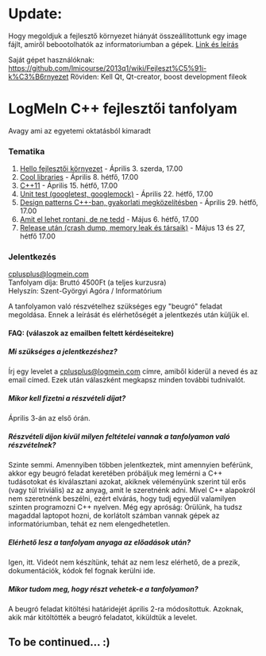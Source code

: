 Update:
======

Hogy megoldjuk a fejlesztő környezet hiányát összeállítottunk egy image fájlt, amiről bebootolhatók az informatoriumban a gépek.
[Link és leírás](https://github.com/lmicourse/2013q1/wiki/LMI-Course-Live-Ubuntu)

Saját gépet használóknak:
https://github.com/lmicourse/2013q1/wiki/Fejleszt%C5%91i-k%C3%B6rnyezet
Röviden: Kell Qt, Qt-creator, boost development fileok

LogMeIn C++ fejlesztői tanfolyam
======
Avagy ami az egyetemi oktatásból kimaradt

### Tematika ###

1. [Hello fejlesztői környezet](https://github.com/lmicourse/2013q1/wiki/Hello-dev-environment) - Április 3. szerda, 17.00
2. [Cool libraries](https://github.com/lmicourse/2013q1/wiki/Cool-libraries) - Április 8. hétfő, 17.00
3. [C++11](https://github.com/lmicourse/2013q1/wiki/C--11) - Április 15. hétfő, 17.00
4. [Unit test (googletest, googlemock)](https://github.com/lmicourse/2013q1/wiki/Unit-tests) - Április 22. hétfő, 17.00
5. [Design patterns C++-ban, gyakorlati megközelítésben](https://github.com/lmicourse/2013q1/wiki/Design-patterns) - Április 29. hétfő, 17.00
6. [Amit el lehet rontani, de ne tedd](https://github.com/lmicourse/2013q1/wiki/Anti-patterns) - Május 6. hétfő, 17.00
7. [Release után (crash dump, memory leak és társaik)](https://github.com/lmicourse/2013q1/wiki/After-release) - Május 13 és 27, hétfő 17.00

### Jelentkezés ###
cplusplus@logmein.com  
Tanfolyam díja: Bruttó 4500Ft (a teljes kurzusra)  
Helyszín: Szent-Györgyi Agóra / Informatórium

A tanfolyamon való részvételhez szükséges egy "beugró" feladat megoldása. Ennek a leírását és elérhetőségét a jelentkezés után küljük el.

#### FAQ: (válaszok az emailben feltett kérdéseitekre) ####
##### Mi szükséges a jelentkezéshez? #####
Írj egy levelet a cplusplus@logmein.com címre, amiből kiderül a neved és az email címed. Ezek után válaszként megkapsz minden 
további tudnivalót.

##### Mikor kell fizetni a részvételi díjat? #####
Április 3-án az első órán.

##### Részvételi díjon kívül milyen feltételei vannak a tanfolyamon való részvételnek? #####
Szinte semmi. Amennyiben többen jelentkeztek, mint amennyien beférünk, akkor egy beugró feladat keretében próbáljuk meg lemérni a C++ 
tudásotokat és kiválasztani azokat, akiknek véleményünk szerint túl erős (vagy túl triviális) az az anyag, amit le szeretnénk adni. 
Mivel C++ alapokról nem szeretnénk beszélni, ezért elvárás, hogy tudj egyedül valamilyen szinten programozni C++ nyelven. Még egy apróság: 
Örülünk, ha tudsz magaddal laptopot hozni, de korlátolt számban vannak gépek az informatóriumban, tehát ez nem elengedhetetlen.

##### Elérhető lesz a tanfolyam anyaga az előadások után? #####
Igen, itt. Videót nem készítünk, tehát az nem lesz elérhető, de a prezik, dokumentációk, kódok fel fognak kerülni ide.   

##### Mikor tudom meg, hogy részt vehetek-e a tanfolyamon? #####
A beugró feladat kitöltési határidejét április 2-ra módosítottuk. Azoknak, akik már kitöltötték a beugró feladatot, kiküldtük a levelet.   

## To be continued... :) ##
